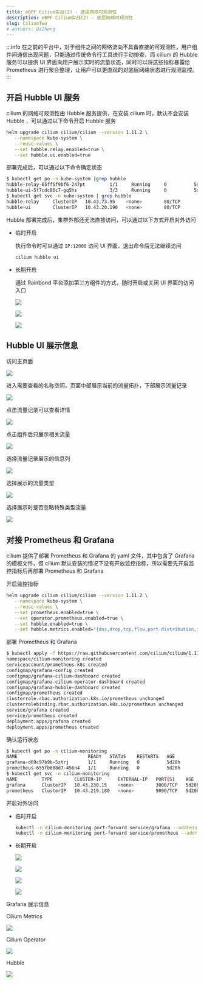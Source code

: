 ```yaml
---
title: eBPF Cilium实战(2) - 底层网络可观测性
description: eBPF Cilium实战(2) - 底层网络可观测性
slug: CiliumTwo
# authors: QiZhang
---
```


:::info
在之前的平台中，对于组件之间的网络流向不具备直接的可观测性，用户组件间通信出现问题，只能通过传统命令行工具进行手动排查，而 cilium 的 Hubble 服务可以提供 UI 界面向用户展示实时的流量状态，同时可以将这些指标暴露给 Prometheus 进行聚合整理，让用户可以更直观的对底层网络状态进行观测监控。
:::

<!--truncate-->

## 开启 Hubble UI 服务

cilium 的网络可观测性由 Hubble 服务提供，在安装 cilium 时，默认不会安装 Hubble ，可以通过以下命令开启 Hubble 服务

```bash
helm upgrade cilium cilium/cilium --version 1.11.2 \
   --namespace kube-system \
   --reuse-values \
   --set hubble.relay.enabled=true \
   --set hubble.ui.enabled=true
```

部署完成后，可以通过以下命令确定状态

```bash
$ kubectl get po -n kube-system |grep hubble
hubble-relay-65ff5f9bf6-247pt         1/1     Running     0          5d19h
hubble-ui-5f7cdc86c7-gq5hs            3/3     Running     0          5d19h
$ kubectl get svc -n kube-system | grep hubble
hubble-relay     ClusterIP   10.43.73.95    <none>        80/TCP                   5d19h
hubble-ui        ClusterIP   10.43.20.190   <none>        80/TCP                   5d19h
```

Hubble 部署完成后，集群外部还无法直接访问，可以通过以下方式开启对外访问

- 临时开启

  执行命令时可以通过 `IP:12000` 访问 UI 界面，退出命令后无法继续访问

  ```bash
  cilium hubble ui
  ```

- 长期开启

  通过 Rainbond 平台添加第三方组件的方式，随时开启或关闭 UI 界面的访问入口

  ![](https://static.goodrain.com/wechat/cilium/2/1.png)

  ![](https://static.goodrain.com/wechat/cilium/2/2.png)

  ![](https://static.goodrain.com/wechat/cilium/2/3.png)

## Hubble UI  展示信息

访问主页面

![](https://static.goodrain.com/wechat/cilium/2/4.png)

进入需要查看的名称空间，页面中部展示当前的流量拓扑，下部展示流量记录

![](https://static.goodrain.com/wechat/cilium/2/5.png)

点击流量记录可以查看详情

![](https://static.goodrain.com/wechat/cilium/2/6.png)

点击组件后只展示相关流量

![](https://static.goodrain.com/wechat/cilium/2/7.png)

选择流量记录展示的信息列

![](https://static.goodrain.com/wechat/cilium/2/8.png)

选择展示的流量类型

![](https://static.goodrain.com/wechat/cilium/2/9.png)

选择展示时是否忽略特殊类型流量

![](https://static.goodrain.com/wechat/cilium/2/10.png)

## 对接 Prometheus 和 Grafana

cilium 提供了部署 Prometheus 和 Grafana 的 yaml 文件，其中包含了 Grafana 的模板文件，但 cilium 默认安装的情况下没有开放监控指标，所以需要先开启监控指标后再部署 Prometheus 和 Grafana

开启监控指标

```bash
helm upgrade cilium cilium/cilium --version 1.11.2 \
   --namespace kube-system \
   --reuse-values \
   --set prometheus.enabled=true \
   --set operator.prometheus.enabled=true \
   --set hubble.enabled=true \
   --set hubble.metrics.enabled="{dns,drop,tcp,flow,port-distribution,icmp,http}"
```

部署  Prometheus 和 Grafana

```bash
$ kubectl apply -f https://raw.githubusercontent.com/cilium/cilium/1.11.2/examples/kubernetes/addons/prometheus/monitoring-example.yaml
namespace/cilium-monitoring created
serviceaccount/prometheus-k8s created
configmap/grafana-config created
configmap/grafana-cilium-dashboard created
configmap/grafana-cilium-operator-dashboard created
configmap/grafana-hubble-dashboard created
configmap/prometheus created
clusterrole.rbac.authorization.k8s.io/prometheus unchanged
clusterrolebinding.rbac.authorization.k8s.io/prometheus unchanged
service/grafana created
service/prometheus created
deployment.apps/grafana created
deployment.apps/prometheus created
```

确认运行状态

```bash
$ kubectl get po -n cilium-monitoring
NAME                          READY   STATUS    RESTARTS   AGE
grafana-d69c97b9b-5ztrj       1/1     Running   0          5d20h
prometheus-655fb888d7-456n4   1/1     Running   0          5d20h
$ kubectl get svc -n cilium-monitoring
NAME         TYPE        CLUSTER-IP      EXTERNAL-IP   PORT(S)    AGE
grafana      ClusterIP   10.43.230.15    <none>        3000/TCP   5d20h
prometheus   ClusterIP   10.43.219.180   <none>        9090/TCP   5d20h
```

开启对外访问

- 临时开启

  ```bash
  kubectl -n cilium-monitoring port-forward service/grafana --address 0.0.0.0 --address :: 3000:3000
  kubectl -n cilium-monitoring port-forward service/prometheus --address 0.0.0.0 --address :: 9090:9090
  ```

- 长期开启

  ![](https://static.goodrain.com/wechat/cilium/2/11.png)

  ![](https://static.goodrain.com/wechat/cilium/2/12.png)

  ![](https://static.goodrain.com/wechat/cilium/2/13.png)

  ![](https://static.goodrain.com/wechat/cilium/2/14.png)

Grafana 展示信息

Cilium Metrics

![](https://static.goodrain.com/wechat/cilium/2/15.png)

Cilium Operator

![](https://static.goodrain.com/wechat/cilium/2/16.png)

Hubble

![](https://static.goodrain.com/wechat/cilium/2/17.png)